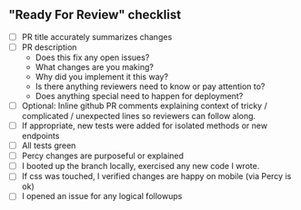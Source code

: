 

## "Ready For Review" checklist

* [ ] PR title accurately summarizes changes
* [ ] PR description
  * Does this fix any open issues?
  * What changes are you making?
  * Why did you implement it this way?
  * Is there anything reviewers need to know or pay attention to?
  * Does anything special need to happen for deployment?
* [ ] Optional: Inline github PR comments explaining context of tricky / complicated / unexpected lines so reviewers can follow along.
* [ ] If appropriate, new tests were added for isolated methods or new endpoints
* [ ] All tests green
* [ ] Percy changes are purposeful or explained
* [ ] I booted up the branch locally, exercised any new code I wrote.
* [ ] If css was touched, I verified changes are happy on mobile (via Percy is ok)
* [ ] I opened an issue for any logical followups
